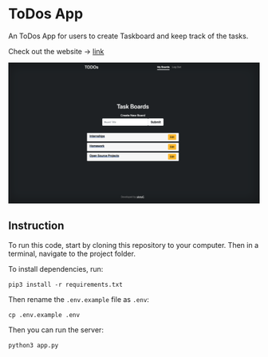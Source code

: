 # ToDos App

An ToDos App for users to create Taskboard and keep track of the tasks.

Check out the website -> [link](https://flask-todolist-web-app.herokuapp.com/)

![Demo](./app/static/taskboard.png)

## Instruction

To run this code, start by cloning this repository to your computer. Then in a terminal, navigate to the project folder.

To install dependencies, run:

```Terminal Command
pip3 install -r requirements.txt
```

Then rename the `.env.example` file as `.env`:

```Terminal Command
cp .env.example .env
```

Then you can run the server:

```Terminal Command
python3 app.py
```
